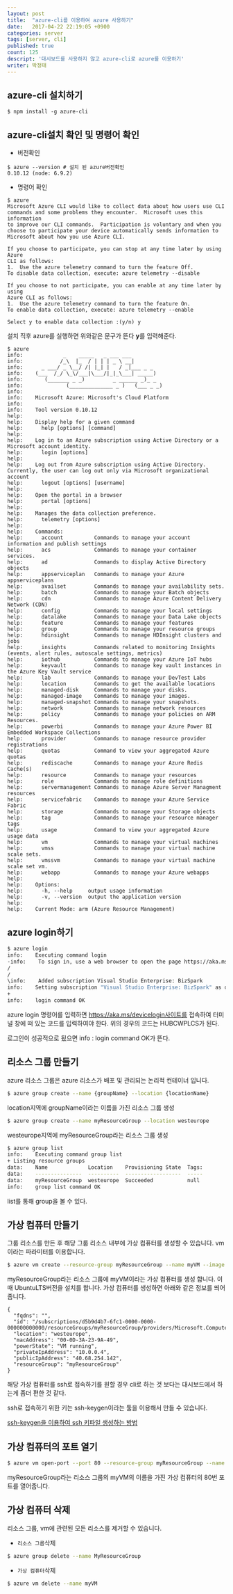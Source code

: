 ```yaml
---
layout: post
title:  "azure-cli를 이용하여 azure 사용하기"
date:   2017-04-22 22:19:05 +0900
categories: server
tags: [server, cli]
published: true
count: 125
descript: '대시보드를 사용하지 않고 azure-cli로 azure를 이용하기'
writer: 박정태
---
```


## azure-cli 설치하기

```base
$ npm install -g azure-cli
```

## azure-cli설치 확인 및 명령어 확인

* 버전확인

```base
$ azure --version # 설치 된 azure버전확인
0.10.12 (node: 6.9.2)
```

* 명령어 확인

```base
$ azure
Microsoft Azure CLI would like to collect data about how users use CLI
commands and some problems they encounter.  Microsoft uses this information
to improve our CLI commands.  Participation is voluntary and when you
choose to participate your device automatically sends information to
Microsoft about how you use Azure CLI.

If you choose to participate, you can stop at any time later by using Azure
CLI as follows:
1.  Use the azure telemetry command to turn the feature Off.
To disable data collection, execute: azure telemetry --disable

If you choose to not participate, you can enable at any time later by using
Azure CLI as follows:
1.  Use the azure telemetry command to turn the feature On.
To enable data collection, execute: azure telemetry --enable

Select y to enable data collection :(y/n) y
```
설치 직후 azure를 실행하면 위와같은 문구가 뜬다 **y**를 입력해준다.

```base
$ azure
info:             _    _____   _ ___ ___
info:            /_\  |_  / | | | _ \ __|
info:      _ ___/ _ \__/ /| |_| |   / _|___ _ _
info:    (___  /_/ \_\/___|\___/|_|_\___| _____)
info:       (_______ _ _)         _ ______ _)_ _
info:              (______________ _ )   (___ _ _)
info:
info:    Microsoft Azure: Microsoft's Cloud Platform
info:
info:    Tool version 0.10.12
help:
help:    Display help for a given command
help:      help [options] [command]
help:
help:    Log in to an Azure subscription using Active Directory or a Microsoft account identity.
help:      login [options]
help:
help:    Log out from Azure subscription using Active Directory. Currently, the user can log out only via Microsoft organizational account
help:      logout [options] [username]
help:
help:    Open the portal in a browser
help:      portal [options]
help:
help:    Manages the data collection preference.
help:      telemetry [options]
help:
help:    Commands:
help:      account          Commands to manage your account information and publish settings
help:      acs              Commands to manage your container services.
help:      ad               Commands to display Active Directory objects
help:      appserviceplan   Commands to manage your Azure appserviceplans
help:      availset         Commands to manage your availability sets.
help:      batch            Commands to manage your Batch objects
help:      cdn              Commands to manage Azure Content Delivery Network (CDN)
help:      config           Commands to manage your local settings
help:      datalake         Commands to manage your Data Lake objects
help:      feature          Commands to manage your features
help:      group            Commands to manage your resource groups
help:      hdinsight        Commands to manage HDInsight clusters and jobs
help:      insights         Commands related to monitoring Insights (events, alert rules, autoscale settings, metrics)
help:      iothub           Commands to manage your Azure IoT hubs
help:      keyvault         Commands to manage key vault instances in the Azure Key Vault service
help:      lab              Commands to manage your DevTest Labs
help:      location         Commands to get the available locations
help:      managed-disk     Commands to manage your disks.
help:      managed-image    Commands to manage your images.
help:      managed-snapshot Commands to manage your snapshots.
help:      network          Commands to manage network resources
help:      policy           Commands to manage your policies on ARM Resources.
help:      powerbi          Commands to manage your Azure Power BI Embedded Workspace Collections
help:      provider         Commands to manage resource provider registrations
help:      quotas           Command to view your aggregated Azure quotas
help:      rediscache       Commands to manage your Azure Redis Cache(s)
help:      resource         Commands to manage your resources
help:      role             Commands to manage role definitions
help:      servermanagement Commands to manage Azure Server Managment resources
help:      servicefabric    Commands to manage your Azure Service Fabric
help:      storage          Commands to manage your Storage objects
help:      tag              Commands to manage your resource manager tags
help:      usage            Command to view your aggregated Azure usage data
help:      vm               Commands to manage your virtual machines
help:      vmss             Commands to manage your virtual machine scale sets.
help:      vmssvm           Commands to manage your virtual machine scale set vm.
help:      webapp           Commands to manage your Azure webapps
help:
help:    Options:
help:      -h, --help     output usage information
help:      -v, --version  output the application version
help:
help:    Current Mode: arm (Azure Resource Management)
```

## azure login하기

```bash
$ azure login
info:    Executing command login
-info:    To sign in, use a web browser to open the page https://aka.ms/devicelogin and enter the code HUBCWPLCS to authenticate.
/
/
\info:    Added subscription Visual Studio Enterprise: BizSpark
info:    Setting subscription "Visual Studio Enterprise: BizSpark" as default
+
info:    login command OK
```

azure login 명령어를 입력하면 https://aka.ms/devicelogin사이트를 접속하여 터미널 창에 떠 있는 코드를 입력하여야 한다. 위의 경우의 코드는 HUBCWPLCS가 된다.

로그인이 성공적으로 됬으면 info : login command OK가 뜬다.

## 리소스 그룹 만들기

azure 리소스 그룹은  azure 리소스가 배포 및 관리되는 논리적 컨테이너 입니다.

```bash
$ azure group create --name {groupName} --location {locationName}
```
location지역에 groupName이라는 이름을 가진 리소스 그룹 생성


```bash
$ azure group create --name myResourceGroup --location westeurope
```
westeurope지역에 myResourceGroup라는 리소스 그룹 생성

```bash
$ azure group list
info:    Executing command group list
+ Listing resource groups
data:    Name             Location    Provisioning State  Tags:
data:    ---------------  ----------  ------------------  -----
data:    myResourceGroup  westeurope  Succeeded           null
info:    group list command OK
```

list를 통해 group을 볼 수 있다.

## 가상 컴퓨터 만들기

그룹 리소스를 만든 후 해당 그룹 리소스 내부에 가상 컴퓨터를 생성할 수 있습니다. vm이라는 파라미터를 이용합니다.

```bash
$ azure vm create --resource-group myResourceGroup --name myVM --image UbuntuLTS --generate-ssh-keys
```

myResourceGroup라는 리소스 그룹에 myVM이라는 가상 컴퓨터를 생성 합니다. 이때 UbuntuLTS버전을 설치를 합니다. 가상 컴퓨터를 생성하면 아래와 같은 정보를 띄어줍니다.

```
{
  "fqdns": "",
  "id": "/subscriptions/d5b9d4b7-6fc1-0000-0000-000000000000/resourceGroups/myResourceGroup/providers/Microsoft.Compute/virtualMachines/myVM",
  "location": "westeurope",
  "macAddress": "00-0D-3A-23-9A-49",
  "powerState": "VM running",
  "privateIpAddress": "10.0.0.4",
  "publicIpAddress": "40.68.254.142",
  "resourceGroup": "myResourceGroup"
}
```

해당 가상 컴퓨터를 ssh로 접속하기를 원할 경우 cli로 하는 것 보다는 대시보드에서 하는게 좀더 편한 것 같다.

ssh로 접속하기 위한 키는 ssh-keygen이라는 툴을 이용해서 만들 수 있습니다.

[ssh-keygen을 이용하여 ssh 키파일 생성하는 방법](https://pjt3591oo.github.io/blog/tools/2017/04/21/how_to_create_ssh_key.html)

## 가상 컴퓨터의 포트 열기

```bash
$ azure vm open-port --port 80 --resource-group myResourceGroup --name myVM
```

myResourceGroup라는 리소스 그룹의 myVM의 이름을 가진 가상 컴퓨터의 80번 포트를 열어줍니다.

## 가상 컴퓨터 삭제

리소스 그룹, vm에 관련된 모든 리소스를 제거할 수 있습니다.

* `리소스 그룹`삭제

```bash
$ azure group delete --name MyResourceGroup
```

* `가상 컴퓨터`삭제

```bash
$ azure vm delete --name myVM
```
